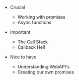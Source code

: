 - Crucial
    - Working with promises
    - Async functions

- Important
    - The Call Stack 
    - Callback Hell

- Nice to have
    - Understanding WebAPI's
    - Creating our own promises